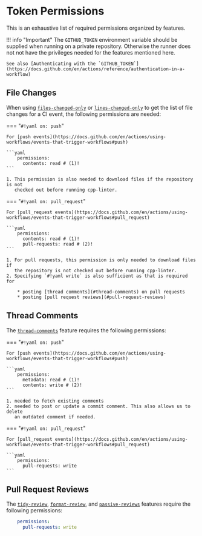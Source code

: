 # Token Permissions

This is an exhaustive list of required permissions organized by features.

!!! info "Important"
    The `GITHUB_TOKEN` environment variable should be supplied when running on a private repository.
    Otherwise the runner does not not have the privileges needed for the features mentioned here.

    See also [Authenticating with the `GITHUB_TOKEN`](https://docs.github.com/en/actions/reference/authentication-in-a-workflow)

## File Changes

When using [`files-changed-only`](inputs-outputs.md#files-changed-only) or
[`lines-changed-only`](inputs-outputs.md#lines-changed-only) to get the list
of file changes for a CI event, the following permissions are needed:

=== "`#!yaml on: push`"

    For [push events](https://docs.github.com/en/actions/using-workflows/events-that-trigger-workflows#push)

    ```yaml
        permissions:
          contents: read # (1)!
    ```

    1. This permission is also needed to download files if the repository is not
       checked out before running cpp-linter.

=== "`#!yaml on: pull_request`"

    For [pull_request events](https://docs.github.com/en/actions/using-workflows/events-that-trigger-workflows#pull_request)

    ```yaml
        permissions:
          contents: read # (1)!
          pull-requests: read # (2)!
    ```

    1. For pull requests, this permission is only needed to download files if
       the repository is not checked out before running cpp-linter.
    2. Specifying `#!yaml write` is also sufficient as that is required for

        * posting [thread comments](#thread-comments) on pull requests
        * posting [pull request reviews](#pull-request-reviews)

## Thread Comments

The [`thread-comments`](inputs-outputs.md#thread-comments) feature requires the following permissions:

=== "`#!yaml on: push`"

    For [push events](https://docs.github.com/en/actions/using-workflows/events-that-trigger-workflows#push)

    ```yaml
        permissions:
          metadata: read # (1)!
          contents: write # (2)!
    ```

    1. needed to fetch existing comments
    2. needed to post or update a commit comment. This also allows us to delete
       an outdated comment if needed.

=== "`#!yaml on: pull_request`"

    For [pull_request events](https://docs.github.com/en/actions/using-workflows/events-that-trigger-workflows#pull_request)

    ```yaml
        permissions:
          pull-requests: write
    ```

## Pull Request Reviews

The [`tidy-review`](inputs-outputs.md#tidy-review), [`format-review`](inputs-outputs.md#format-review), and [`passive-reviews`](inputs-outputs.md#passive-reviews) features require the following permissions:

```yaml
    permissions:
      pull-requests: write
```
